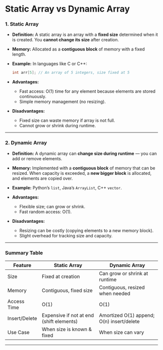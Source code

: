 # Static Array vs Dynamic Array

### 1. **Static Array**

* **Definition:**
  A static array is an array with a **fixed size** determined when it is created.
  You **cannot change its size** after creation.

* **Memory:**
  Allocated as a **contiguous block** of memory with a fixed length.

* **Example:**
  In languages like C or C++:

  ```c
  int arr[5]; // An array of 5 integers, size fixed at 5
  ```

* **Advantages:**

  * Fast access: O(1) time for any element because elements are stored continuously.
  * Simple memory management (no resizing).

* **Disadvantages:**

  * Fixed size can waste memory if array is not full.
  * Cannot grow or shrink during runtime.

---

### 2. **Dynamic Array**

* **Definition:**
  A dynamic array can **change size during runtime** — you can add or remove elements.

* **Memory:**
  Implemented with a **contiguous block** of memory that can be resized.
  When capacity is exceeded, a **new bigger block** is allocated, and elements are copied over.

* **Example:**
  Python’s `list`, Java’s `ArrayList`, C++ `vector`.

* **Advantages:**

  * Flexible size; can grow or shrink.
  * Fast random access: O(1).

* **Disadvantages:**

  * Resizing can be costly (copying elements to a new memory block).
  * Slight overhead for tracking size and capacity.

---

### **Summary Table**

| Feature       | Static Array                             | Dynamic Array                             |
| ------------- | ---------------------------------------- | ----------------------------------------- |
| Size          | Fixed at creation                        | Can grow or shrink at runtime             |
| Memory        | Contiguous, fixed size                   | Contiguous, resized when needed           |
| Access Time   | O(1)                                     | O(1)                                      |
| Insert/Delete | Expensive if not at end (shift elements) | Amortized O(1) append; O(n) insert/delete |
| Use Case      | When size is known & fixed               | When size can vary                        |

---
